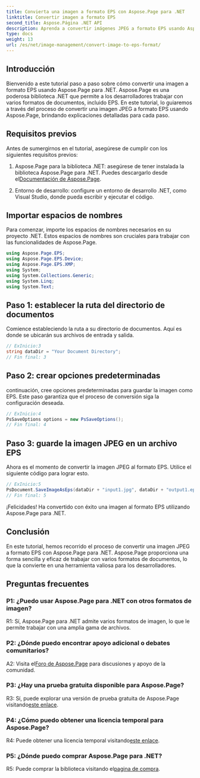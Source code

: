 ```yaml
---
title: Convierta una imagen a formato EPS con Aspose.Page para .NET
linktitle: Convertir imagen a formato EPS
second_title: Aspose.Página .NET API
description: Aprenda a convertir imágenes JPEG a formato EPS usando Aspose.Page para .NET. Una guía completa con instrucciones paso a paso.
type: docs
weight: 13
url: /es/net/image-management/convert-image-to-eps-format/
---
```

## Introducción

Bienvenido a este tutorial paso a paso sobre cómo convertir una imagen a formato EPS usando Aspose.Page para .NET. Aspose.Page es una poderosa biblioteca .NET que permite a los desarrolladores trabajar con varios formatos de documentos, incluido EPS. En este tutorial, lo guiaremos a través del proceso de convertir una imagen JPEG a formato EPS usando Aspose.Page, brindando explicaciones detalladas para cada paso.

## Requisitos previos

Antes de sumergirnos en el tutorial, asegúrese de cumplir con los siguientes requisitos previos:

1.  Aspose.Page para la biblioteca .NET: asegúrese de tener instalada la biblioteca Aspose.Page para .NET. Puedes descargarlo desde el[Documentación de Aspose.Page](https://reference.aspose.com/page/net/).

2. Entorno de desarrollo: configure un entorno de desarrollo .NET, como Visual Studio, donde pueda escribir y ejecutar el código.

## Importar espacios de nombres

Para comenzar, importe los espacios de nombres necesarios en su proyecto .NET. Estos espacios de nombres son cruciales para trabajar con las funcionalidades de Aspose.Page.

```csharp
using Aspose.Page.EPS;
using Aspose.Page.EPS.Device;
using Aspose.Page.EPS.XMP;
using System;
using System.Collections.Generic;
using System.Linq;
using System.Text;
```

## Paso 1: establecer la ruta del directorio de documentos

Comience estableciendo la ruta a su directorio de documentos. Aquí es donde se ubicarán sus archivos de entrada y salida.

```csharp
// ExInicio:3
string dataDir = "Your Document Directory";
// Fin final: 3
```

## Paso 2: crear opciones predeterminadas

continuación, cree opciones predeterminadas para guardar la imagen como EPS. Este paso garantiza que el proceso de conversión siga la configuración deseada.

```csharp
// ExInicio:4
PsSaveOptions options = new PsSaveOptions();
// Fin final: 4
```

## Paso 3: guarde la imagen JPEG en un archivo EPS

Ahora es el momento de convertir la imagen JPEG al formato EPS. Utilice el siguiente código para lograr esto.

```csharp
// ExInicio:5
PsDocument.SaveImageAsEps(dataDir + "input1.jpg", dataDir + "output1.eps", options);
// Fin final: 5
```

¡Felicidades! Ha convertido con éxito una imagen al formato EPS utilizando Aspose.Page para .NET.

## Conclusión

En este tutorial, hemos recorrido el proceso de convertir una imagen JPEG a formato EPS con Aspose.Page para .NET. Aspose.Page proporciona una forma sencilla y eficaz de trabajar con varios formatos de documentos, lo que la convierte en una herramienta valiosa para los desarrolladores.

## Preguntas frecuentes

### P1: ¿Puedo usar Aspose.Page para .NET con otros formatos de imagen?

R1: Sí, Aspose.Page para .NET admite varios formatos de imagen, lo que le permite trabajar con una amplia gama de archivos.

### P2: ¿Dónde puedo encontrar apoyo adicional o debates comunitarios?

 A2: Visita el[Foro de Aspose.Page](https://forum.aspose.com/c/page/39) para discusiones y apoyo de la comunidad.

### P3: ¿Hay una prueba gratuita disponible para Aspose.Page?

 R3: Sí, puede explorar una versión de prueba gratuita de Aspose.Page visitando[este enlace](https://releases.aspose.com/).

### P4: ¿Cómo puedo obtener una licencia temporal para Aspose.Page?

 R4: Puede obtener una licencia temporal visitando[este enlace](https://purchase.aspose.com/temporary-license/).

### P5: ¿Dónde puedo comprar Aspose.Page para .NET?

R5: Puede comprar la biblioteca visitando el[pagina de compra](https://purchase.aspose.com/buy).